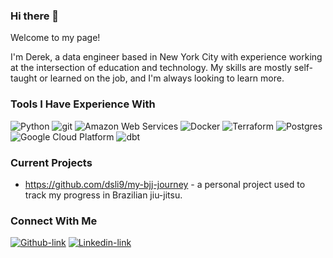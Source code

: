 ### Hi there 👋

Welcome to my page!

I'm Derek, a data engineer based in New York City with experience working at the intersection of education and technology. My skills are mostly self-taught or learned on the job, and I'm always looking to learn more.

### Tools I Have Experience With
![Python](https://img.shields.io/badge/Python-3670A0?style=flat-square&logo=python&logoColor=ffdd54)
![git](https://img.shields.io/badge/-Git-F05032?style=flat-square&logo=git&logoColor=white)
![Amazon Web Services](https://img.shields.io/badge/-Amazon_Web_Services-FF9900?style=flat-square&logo=amazonaws)
![Docker](https://img.shields.io/badge/-Docker-46a2f1?style=flat-square&logo=docker&logoColor=white)
![Terraform](https://img.shields.io/badge/-Terraform-7B42BC?style=flat-square&logo=terraform)
![Postgres](https://img.shields.io/badge/Postgres-%23316192.svg?style=flat-square&logo=postgresql&logoColor=white)
![Google Cloud Platform](https://img.shields.io/badge/-Google_Cloud_Platform-1a73e8?style=flat-square&logo=google-cloud&logoColor=white)
![dbt](https://img.shields.io/badge/-dbt-262A38?style=flat-square&logo=dbt)


### Current Projects
- https://github.com/dsli9/my-bjj-journey - a personal project used to track my progress in Brazilian jiu-jitsu.

### Connect With Me
[![Github-link](https://img.shields.io/badge/GitHub-%2312100E.svg?&style=for-the-badge&logo=Github&logoColor=white)](https://github.com/dsli9)
[![Linkedin-link](https://img.shields.io/badge/linkedin-%230077B5.svg?&style=for-the-badge&logo=linkedin&logoColor=white)](https://www.linkedin.com/in/dereksli/)
